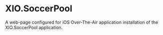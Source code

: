 # XIO.SoccerPool

A web-page configured for iOS Over-The-Air application installation of the XIO.SoccerPool application.
